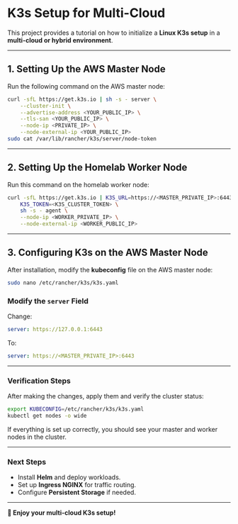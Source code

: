 # K3s Setup for Multi-Cloud

This project provides a tutorial on how to initialize a **Linux K3s setup** in a **multi-cloud or hybrid environment**.

---

## **1. Setting Up the AWS Master Node**
Run the following command on the AWS master node:

```bash
curl -sfL https://get.k3s.io | sh -s - server \
    --cluster-init \
    --advertise-address <YOUR_PUBLIC_IP> \
    --tls-san <YOUR_PUBLIC_IP> \
    --node-ip <PRIVATE_IP> \
    --node-external-ip <YOUR_PUBLIC_IP>
sudo cat /var/lib/rancher/k3s/server/node-token
```

---

## **2. Setting Up the Homelab Worker Node**
Run this command on the homelab worker node:

```bash
curl -sfL https://get.k3s.io | K3S_URL=https://<MASTER_PRIVATE_IP>:6443 \
    K3S_TOKEN=<K3S_CLUSTER_TOKEN> \
    sh -s - agent \
    --node-ip <WORKER_PRIVATE_IP> \
    --node-external-ip <WORKER_PUBLIC_IP>
```

---

## **3. Configuring K3s on the AWS Master Node**
After installation, modify the **kubeconfig** file on the AWS master node:

```bash
sudo nano /etc/rancher/k3s/k3s.yaml
```

### **Modify the `server` Field**
Change:

```yaml
server: https://127.0.0.1:6443
```
To:

```yaml
server: https://<MASTER_PRIVATE_IP>:6443
```

---

### **Verification Steps**
After making the changes, apply them and verify the cluster status:

```bash
export KUBECONFIG=/etc/rancher/k3s/k3s.yaml
kubectl get nodes -o wide
```

If everything is set up correctly, you should see your master and worker nodes in the cluster.

---

### **Next Steps**
- Install **Helm** and deploy workloads.
- Set up **Ingress NGINX** for traffic routing.
- Configure **Persistent Storage** if needed.

---

**🚀 Enjoy your multi-cloud K3s setup!**
